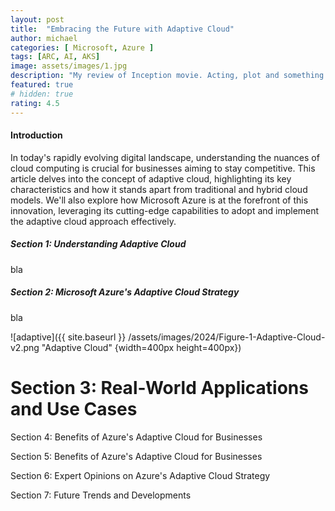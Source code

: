 ```yaml
---
layout: post
title:  "Embracing the Future with Adaptive Cloud"
author: michael
categories: [ Microsoft, Azure ]
tags: [ARC, AI, AKS]
image: assets/images/1.jpg
description: "My review of Inception movie. Acting, plot and something else in this short description."
featured: true
# hidden: true
rating: 4.5
---
```


#### Introduction

In today's rapidly evolving digital landscape, understanding the nuances of cloud computing is crucial for businesses aiming to stay competitive. This article delves into the concept of adaptive cloud, highlighting its key characteristics and how it stands apart from traditional and hybrid cloud models. We'll also explore how Microsoft Azure is at the forefront of this innovation, leveraging its cutting-edge capabilities to adopt and implement the adaptive cloud approach effectively.

##### Section 1: Understanding Adaptive Cloud
bla

##### Section 2: Microsoft Azure's Adaptive Cloud Strategy
bla

![adaptive]({{ site.baseurl }} /assets/images/2024/Figure-1-Adaptive-Cloud-v2.png "Adaptive Cloud" {width=400px height=400px})

# Section 3: Real-World Applications and Use Cases

Section 4: Benefits of Azure's Adaptive Cloud for Businesses

Section 5: Benefits of Azure's Adaptive Cloud for Businesses

Section 6: Expert Opinions on Azure's Adaptive Cloud Strategy

Section 7: Future Trends and Developments

